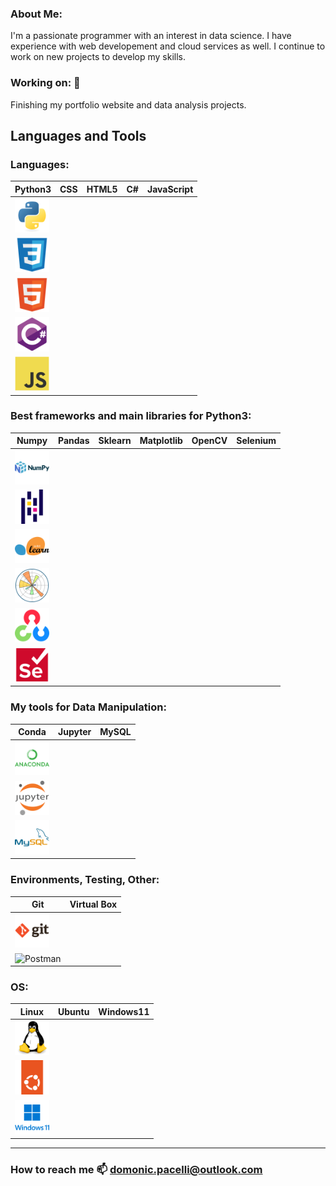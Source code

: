 ### About Me: 
I'm a passionate programmer with an interest in data science. I have experience with web developement and cloud services as well. I continue to work on new projects to develop my skills.


### Working on: 🚀
Finishing my portfolio website and data analysis projects.

## Languages and Tools 
<div>

### Languages:
| Python3 | CSS | HTML5 | C# | JavaScript |
|----------|----------|----------|----------|----------|
|<img src="https://github.com/devicons/devicon/blob/master/icons/python/python-original.svg" title="PYTHON"  alt="PYTHON" width="55" height="55"/>|
<img src="https://github.com/devicons/devicon/blob/master/icons/css3/css3-original.svg" title="CSS3"  alt="CSS3" width="55" height="55"/>|
<img src="https://github.com/devicons/devicon/blob/master/icons/html5/html5-original.svg" title="HTML5" alt="HTML5" width="55" height="55"/>|
<img src="https://github.com/devicons/devicon/blob/master/icons/csharp/csharp-original.svg" title="CSHARP" alt="CSHARP" width="55" height="55"/>|
<img src="https://github.com/devicons/devicon/blob/master/icons/javascript/javascript-original.svg" title="JAVASCRIPT" alt="JAVASCRIPT" width="55" height="55"/>|


  

### Best frameworks and main libraries for Python3:

| Numpy | Pandas | Sklearn | Matplotlib | OpenCV | Selenium 
|----------|----------|----------|----------|----------|----------|
|<img src="https://github.com/devicons/devicon/blob/master/icons/numpy/numpy-original-wordmark.svg" title="Numpy" alt="Numpy" width="55" height="55"/>|  
<img src="https://github.com/devicons/devicon/blob/master/icons/pandas/pandas-original.svg" title="Pandas" alt="Pandas" width="55" height="55"/>|  
<img src="https://github.com/devicons/devicon/blob/master/icons/scikitlearn/scikitlearn-original.svg" title="sklearn" alt="sklearn" width="55" height="55"/>|  
<img src="https://github.com/devicons/devicon/blob/master/icons/matplotlib/matplotlib-original.svg" title="mpl" alt="mpl" width="55" height="55"/>| 
<img src="https://github.com/devicons/devicon/blob/master/icons/opencv/opencv-original.svg" title="mpl" alt="mpl" width="55" height="55"/>|  
<img src="https://github.com/devicons/devicon/blob/master/icons/selenium/selenium-original.svg" title="Selenium"  alt="Selenium" width="55" height="55"/>|  



### My tools for Data Manipulation:

| Conda | Jupyter | MySQL |
|----------|----------|----------|
|<img src="https://github.com/devicons/devicon/blob/master/icons/anaconda/anaconda-original-wordmark.svg" title="Anaconda" alt="Conda" width="55" height="55"/>|
<img src="https://github.com/devicons/devicon/blob/master/icons/jupyter/jupyter-original-wordmark.svg" title="Jupiter" alt="Jupiter" width="55" height="55"/>|
<img src="https://github.com/devicons/devicon/blob/master/icons/mysql/mysql-original-wordmark.svg" title="SQL" alt="MySQL" width="55" height="55"/>|


  
### Environments, Testing, Other:

| Git | Virtual Box |
|----------|----------|
|<img src="https://github.com/devicons/devicon/blob/master/icons/git/git-original-wordmark.svg" title="Git" alt="Git" width="55" height="55"/>|
<img src="https://banner2.cleanpng.com/20190501/xvt/kisspng-computer-icons-virtualbox-portable-network-graphic-virtualbox-icon-of-line-style-available-in-svg-5cca247f73f9e3.6112721115567514874751.jpg" title="Postman" alt="Postman" width="80" height="55"/>|



### OS:

| Linux | Ubuntu | Windows11 |
|----------|----------|----------|
|<img src="https://github.com/devicons/devicon/blob/master/icons/linux/linux-original.svg" title="Linux" alt="Linux" width="55" height="55"/>| 
<img src="https://github.com/devicons/devicon/blob/master/icons/ubuntu/ubuntu-original.svg" title="Ubuntu" alt="Ubuntu" width="55" height="55"/>| 
<img src="https://github.com/devicons/devicon/blob/master/icons/windows11/windows11-original-wordmark.svg" title="Windows" alt="Windows" width="55" height="55"/>|


---


### How to reach me :mailbox: domonic.pacelli@outlook.com
